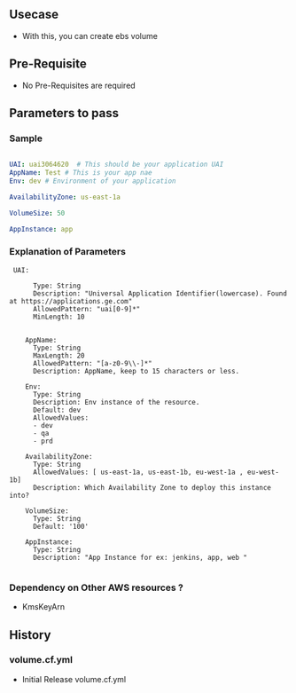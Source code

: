 ## Usecase 

- With this, you can create ebs volume

## Pre-Requisite
-   No Pre-Requisites are required

## Parameters to pass 

### Sample 

```yaml

UAI: uai3064620  # This should be your application UAI
AppName: Test # This is your app nae
Env: dev # Environment of your application 

AvailabilityZone: us-east-1a

VolumeSize: 50

AppInstance: app

```
### Explanation of Parameters
```
 UAI:

      Type: String
      Description: "Universal Application Identifier(lowercase). Found at https://applications.ge.com"
      AllowedPattern: "uai[0-9]*"
      MinLength: 10
  
  
    AppName:
      Type: String
      MaxLength: 20
      AllowedPattern: "[a-z0-9\\-]*"
      Description: AppName, keep to 15 characters or less.
  
    Env:
      Type: String
      Description: Env instance of the resource.
      Default: dev
      AllowedValues:
      - dev
      - qa
      - prd

    AvailabilityZone:
      Type: String
      AllowedValues: [ us-east-1a, us-east-1b, eu-west-1a , eu-west-1b]
      Description: Which Availability Zone to deploy this instance into?

    VolumeSize:
      Type: String
      Default: '100'
    
    AppInstance:
      Type: String
      Description: "App Instance for ex: jenkins, app, web "
	
```
### Dependency on Other AWS resources ?
-   KmsKeyArn 

## History

### volume.cf.yml
- Initial Release volume.cf.yml


